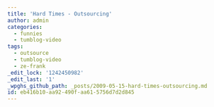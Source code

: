```yaml
---
title: 'Hard Times - Outsourcing'
author: admin
categories:
  - funnies
  - tumblog-video
tags:
  - outsource
  - tumblog-video
  - ze-frank
_edit_lock: '1242450982'
_edit_last: '1'
_wpghs_github_path: _posts/2009-05-15-hard-times-outsourcing.md
id: eb416b10-aa92-490f-aa61-5756d7d2d845
---
```

<p><object width="400" height="230"><param name="allowfullscreen" value="true" /><param name="allowscriptaccess" value="always" /><param name="movie" value="http://vimeo.com/moogaloop.swf?clip_id=4671710&amp;server=vimeo.com&amp;show_title=0&amp;show_byline=0&amp;show_portrait=0&amp;color=046380&amp;fullscreen=1" /><embed src="http://vimeo.com/moogaloop.swf?clip_id=4671710&amp;server=vimeo.com&amp;show_title=0&amp;show_byline=0&amp;show_portrait=0&amp;color=046380&amp;fullscreen=1" type="application/x-shockwave-flash" allowfullscreen="true" allowscriptaccess="always" width="400" height="230"></embed></object></p>
